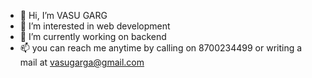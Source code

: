 - 👋 Hi, I’m VASU GARG
- 👀 I’m interested in web development
- 🌱 I’m currently working on backend 
- 📫 you can reach me anytime by calling on 8700234499 or writing a mail at vasugarga@gmail.com

<!---
VASU-GARG/VASU-GARG is a ✨ special ✨ repository because its `README.md` (this file) appears on your GitHub profile.
You can click the Preview link to take a look at your changes.
--->
